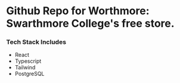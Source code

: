 # Github Repo for Worthmore: Swarthmore College's free store.

### Tech Stack Includes

- React
- Typescript
- Tailwind
- PostgreSQL
